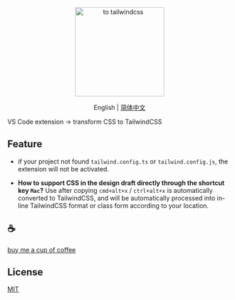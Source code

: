 <p align="center">
<img height="200" src="./assets/kv.png" alt="to tailwindcss">
</p>
<p align="center"> English | <a href="./README_zh.md">简体中文</a></p>

VS Code extension → transform CSS to TailwindCSS

## Feature

- if your project not found `tailwind.config.ts` or `tailwind.config.js`, the extension will not be activated.

- **How to support CSS in the design draft directly through the shortcut key `Mac`?** Use after copying `cmd+alt+x` / `ctrl+alt+x` is automatically converted to TailwindCSS, and will be automatically processed into in-line TailwindCSS format or class form according to your location.

## :coffee:

[buy me a cup of coffee](https://github.com/Simon-He95/sponsor)

## License

[MIT](./license)
